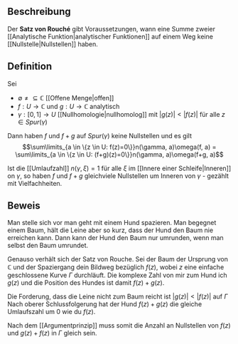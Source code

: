 ## Beschreibung

Der **Satz von Rouché** gibt Voraussetzungen, wann eine Summe zweier [[Analytische Funktion|analytischer Funktionen]] auf einem Weg keine [[Nullstelle|Nullstellen]] haben.

## Definition
Sei
- $\emptyset \neq \subseteq \mathbb{C}$ [[Offene Menge|offen]]
- $f: U \to \mathbb{C}$ und $g: U \to \mathbb{C}$ analytisch
- $\gamma:[0,1] \to U$ [[Nullhomologie|nullhomolog]] mit $|g(z)|<|f(z)|$ für alle $z \in Spur(\gamma)$

Dann haben $f$ und $f+g$ auf $Spur(\gamma)$ keine Nullstellen und es gilt
$$\sum\limits_{a \in \{z \in U: f(z)=0\}}n(\gamma, a)\omega(f, a) = \sum\limits_{a \in \{z \in U: (f+g)(z)=0\}}n(\gamma, a)\omega(f+g, a)$$

Ist die [[Umlaufzahl]] $n(\gamma, \xi) = 1$ für alle $\xi$ im [[Innere einer Schleife|Inneren]] on $\gamma$, so haben $f$ und $f+g$ gleichviele Nullstellen um Inneren von $\gamma$ - gezählt mit Vielfachheiten.

## Beweis
Man stelle sich vor man geht mit einem Hund spazieren. Man begegnet einem Baum, hält die Leine aber so kurz, dass der Hund den Baum nie erreichen kann. Dann kann der Hund den Baum nur umrunden, wenn man selbst den Baum umrundet.

Genauso verhält sich der Satz von Rouche.
Sei der Baum der Ursprung von $\mathbb{C}$ und der Spaziergang dein Bildweg bezüglich $f(z)$, wobei $z$ eine einfache geschlossene Kurve $\Gamma$ durchläuft.
Die komplexe Zahl von mir zum Hund ich $g(z)$ und die Position des Hundes ist damit $f(z)+g(z)$.

Die Forderung, dass die Leine nicht zum Baum reicht ist $|g(z)|<|f(z)|$ auf $\Gamma$
Nach oberer Schlussfolgerung hat der Hund $f(z)+g(z)$ die gleiche Umlaufszahl um $0$ wie du $f(z)$.

Nach dem [[Argumentprinzip]] muss somit die Anzahl an Nullstellen von $f(z)$ und $g(z)+f(z)$ in $\Gamma$ gleich sein. 